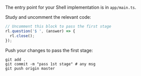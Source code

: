 The entry point for your Shell implementation is in `app/main.ts`.

Study and uncomment the relevant code: 

```typescript
// Uncomment this block to pass the first stage
rl.question('$ ', (answer) => {
  rl.close();
});
```

Push your changes to pass the first stage:

```
git add .
git commit -m "pass 1st stage" # any msg
git push origin master
```
